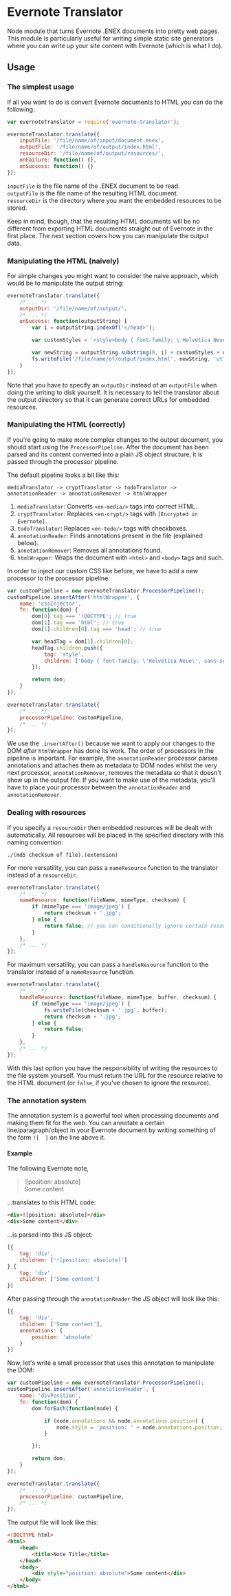 Evernote Translator
===================

Node module that turns Evernote .ENEX documents into pretty web pages.
This module is particularly useful for writing simple static site
generators where you can write up your site content with Evernote
(which is what I do).

## Usage

### The simplest usage

If all you want to do is convert Evernote documents to HTML you can
do the following:

```javascript
var evernoteTranslator = require('evernote-translator');

evernoteTranslator.translate({
    inputFile: '/file/name/of/input/document.enex',
    outputFile: '/file/name/of/output/index.html',
    resourceDir: '/file/name/of/output/resources/',
    onFailure: function() {},
    onSuccess: function() {}
});
```

`inputFile` is the file name of the .ENEX document to be read.  
`outputFile` is the file name of the resulting HTML document.  
`resourceDir` is the directory where you want the embedded resources
to be stored.

Keep in mind, though, that the resulting HTML documents will be no
different from exporting HTML documents straight out of Evernote in
the first place. The next section covers how you can manipulate the
output data.

### Manipulating the HTML (naively)

For simple changes you might want to consider the naive approach,
which would be to manipulate the output string:

```javascript
evernoteTranslator.translate({
    /* ... */
    outputDir: '/file/name/of/output/',
    /* ... */
    onSuccess: function(outputString) {
        var i = outputString.indexOf('</head>');

        var customStyles = '<style>body { font-family: \'Helvetica Neue\', sans-serif; }</style>';

        var newString = outputString.substring(0, i) + customStyles + outputString.substring(i);
        fs.writeFile('/file/name/of/output/index.html', newString, 'utf8');
    }
});
```

Note that you have to specify an `outputDir` instead of an `outputFile`
when doing the writing to disk yourself. It is necessary to tell the
translator about the output directory so that it can generate correct
URLs for embedded resources.

### Manipulating the HTML (correctly)

If you're going to make more complex changes to the output document,
you should start using the `ProcessorPipeline`. After the document
has been parsed and its content converted into a plain JS object
structure, it is passed through the processor pipeline.

The default pipeline looks a bit like this:
```
mediaTranslator -> cryptTranslator -> todoTranslator -> annotationReader -> annotationRemover -> htmlWrapper
```


1. `mediaTranslator`: Converts `<en-media/>` tags into correct HTML.
2. `cryptTranslator`: Replaces `<en-crypt/>` tags with `[Encrypted in Evernote]`.
3. `todoTranslator`: Replaces `<en-todo/>` tags with checkboxes.
4. `annotationReader`: Finds annotations present in the file (explained below).
5. `annotationRemover`: Removes all annotations found.
4. `htmlWrapper`: Wraps the document with `<html>` and `<body>` tags and such.

In order to inject our custom CSS like before, we have to add a
new processor to the processor pipeline:

```javascript
var customPipeline = new evernoteTranslator.ProcessorPipeline();
customPipeline.insertAfter('htmlWrapper', {
    name: 'cssInjector',
    fn: function(dom) {
        dom[0].tag === '!DOCTYPE'; // true
        dom[1].tag === 'html'; // true
        dom[1].children[0].tag === 'head'; // true

        var headTag = dom[1].children[0];
        headTag.children.push({
            tag: 'style',
            children: ['body { font-family: \'Helvetica Neue\', sans-serif; }']
        });

        return dom;
    }
});

evernoteTranslator.translate({
    /* ... */
    processorPipeline: customPipeline,
    /* ... */
});
```

We use the `.insertAfter()` because we want to apply our changes to the DOM
*after* `htmlWrapper` has done its work. The order of processors in the pipeline
is important. For example, the `annotationReader` processor parses annotations
and attaches them as metadata to DOM nodes whilst the very next processor,
`annotationRemover`, removes the metadata so that it doesn't show up in the
output file. If you want to make use of the metadata, you'll have to place
your processor between the `annotationReader` and `annotationRemover`.

### Dealing with resources

If you specify a `resourceDir` then embedded resources will be dealt with
automatically. All resources will be placed in the specified directory with
this naming convention:

```
./(md5 checksum of file).(extension)
```

For more versatility, you can pass a `nameResource` function to the translator
instead of a `resourceDir`.

```javascript
evernoteTranslator.translate({
    /* ... */
    nameResource: function(fileName, mimeType, checksum) {
        if (mimeType === 'image/jpeg') {
            return checksum + '.jpg';
        } else {
            return false; // you can conditionally ignore certain resources
        }
    },
    /* ... */
});
```

For maximum versatility, you can pass a `handleResource` function to the translator
instead of a `nameResource` function.

```javascript
evernoteTranslator.translate({
    /* ... */
    handleResource: function(fileName, mimeType, buffer, checksum) {
        if (mimeType === 'image/jpeg') {
            fs.writeFile(checksum + '.jpg', buffer);
            return checksum + '.jpg';
        } else {
            return false;
        }
    },
    /* ... */
});
```

With this last option you have the responsibility of writing the resources
to the file system yourself. You must return the URL for the resource relative
to the HTML document (or `false`, if you've chosen to ignore the resource).

### The annotation system

The annotation system is a powerful tool when processing documents and making
them fit for the web. You can annotate a certain line/paragraph/object in your
Evernote document by writing something of the form `![  ]` on the line above it.

#### Example

The following Evernote note,

> !\[position: absolute\]  
> Some content

...translates to this HTML code:

```html
<div>![position: absolute]</div>
<div>Some content</div>
```

...is parsed into this JS object:

```javascript
[{
    tag: 'div',
    children: ['![position: absolute]']
},{
    tag: 'div',
    children: ['Some content']
}]
```

After passing through the `annotationReader` the JS object will look like
this:

```javascript
[{
    tag: 'div',
    children: ['Some content'],
    annotations: {
        position: 'absolute'
    }
}]
```

Now, let's write a small processor that uses this annotation to manipulate
the DOM:

```javascript
var customPipeline = new evernoteTranslator.ProcessorPipeline();
customPipeline.insertAfter('annotationReader', {
    name: 'divPosition',
    fn: function(dom) {
        dom.forEach(function(node) {

            if (node.annotations && node.annotations.position) {
                node.style = 'position: ' + node.annotations.position;
            }

        });

        return dom;
    }
});

evernoteTranslator.translate({
    /* ... */
    processorPipeline: customPipeline,
    /* ... */
});
```

The output file will look like this:

```html
<!DOCTYPE html>
<html>
    <head>
        <title>Note Title</title>
    </head>
    <body>
        <div style="position: absolute">Some content</div>
    </body>
</html>
```